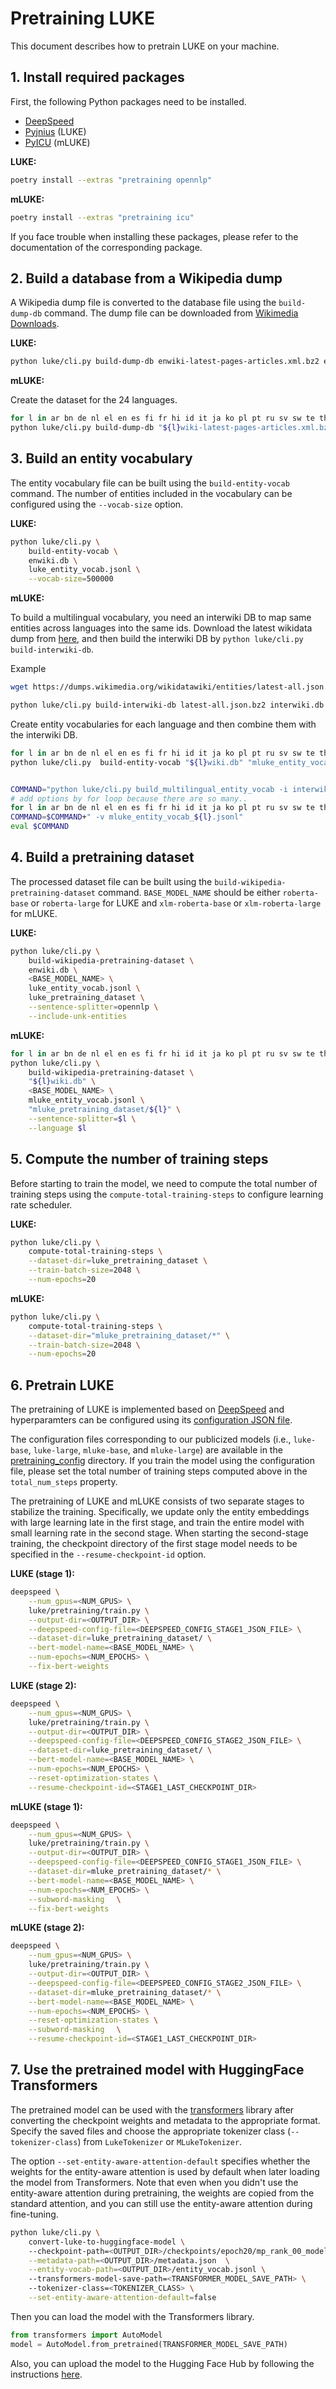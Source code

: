 # Pretraining LUKE

This document describes how to pretrain LUKE on your machine.

## 1. Install required packages

First, the following Python packages need to be installed.

- [DeepSpeed](https://www.deepspeed.ai/)
- [Pyjnius](https://pyjnius.readthedocs.io) (LUKE)
- [PyICU](https://gitlab.pyicu.org/main/pyicu) (mLUKE)

**LUKE:**

```bash
poetry install --extras "pretraining opennlp"
```

**mLUKE:**

```bash
poetry install --extras "pretraining icu"
```

If you face trouble when installing these packages, please refer to the
documentation of the corresponding package.

## 2. Build a database from a Wikipedia dump

A Wikipedia dump file is converted to the database file using the
`build-dump-db` command. The dump file can be downloaded from
[Wikimedia Downloads](https://dumps.wikimedia.org/).

**LUKE:**

```bash
python luke/cli.py build-dump-db enwiki-latest-pages-articles.xml.bz2 enwiki.db
```

**mLUKE:**

Create the dataset for the 24 languages.
```bash
for l in ar bn de nl el en es fi fr hi id it ja ko pl pt ru sv sw te th tr vi zh
python luke/cli.py build-dump-db "${l}wiki-latest-pages-articles.xml.bz2" "${l}wiki.db"
```

## 3. Build an entity vocabulary

The entity vocabulary file can be built using the `build-entity-vocab` command.
The number of entities included in the vocabulary can be configured using the
`--vocab-size` option.

**LUKE:**

```bash
python luke/cli.py \
    build-entity-vocab \
    enwiki.db \
    luke_entity_vocab.jsonl \
    --vocab-size=500000
```

**mLUKE:**


To build a multilingual vocabulary, you need an interwiki DB to map same entities across languages into the same ids.
Download the latest wikidata dump from [here](https://dumps.wikimedia.org/wikidatawiki/entities), and then build the interwiki DB by `python luke/cli.py build-interwiki-db`.

Example
```bash
wget https://dumps.wikimedia.org/wikidatawiki/entities/latest-all.json.bz2

python luke/cli.py build-interwiki-db latest-all.json.bz2 interwiki.db
```

Create entity vocabularies for each language and then combine them with the interwiki DB.
```bash
for l in ar bn de nl el en es fi fr hi id it ja ko pl pt ru sv sw te th tr vi zh
python luke/cli.py  build-entity-vocab "${l}wiki.db" "mluke_entity_vocab_${l}.jsonl" "--language ${l}" 


COMMAND="python luke/cli.py build_multilingual_entity_vocab -i interwiki.db -o mluke_entity_vocab.jsonl --vocab-size 1200000 --min-num-languages 3"
# add options by for loop because there are so many..
for l in ar bn de nl el en es fi fr hi id it ja ko pl pt ru sv sw te th tr vi zh
COMMAND=$COMMAND+" -v mluke_entity_vocab_${l}.jsonl"
eval $COMMAND
```

## 4. Build a pretraining dataset

The processed dataset file can be built using the
`build-wikipedia-pretraining-dataset` command. `BASE_MODEL_NAME` should be
either `roberta-base` or `roberta-large` for LUKE and `xlm-roberta-base` or
`xlm-roberta-large` for mLUKE.

**LUKE:**

```bash
python luke/cli.py \
    build-wikipedia-pretraining-dataset \
    enwiki.db \
    <BASE_MODEL_NAME> \
    luke_entity_vocab.jsonl \
    luke_pretraining_dataset \
    --sentence-splitter=opennlp \
    --include-unk-entities
```

**mLUKE:**
```bash
for l in ar bn de nl el en es fi fr hi id it ja ko pl pt ru sv sw te th tr vi zh
python luke/cli.py \
    build-wikipedia-pretraining-dataset \
    "${l}wiki.db" \
    <BASE_MODEL_NAME> \
    mluke_entity_vocab.jsonl \
    "mluke_pretraining_dataset/${l}" \
    --sentence-splitter=$l \
    --language $l 
```

## 5. Compute the number of training steps

Before starting to train the model, we need to compute the total number of
training steps using the `compute-total-training-steps` to configure learning
rate scheduler.

**LUKE:**

```bash
python luke/cli.py \
    compute-total-training-steps \
    --dataset-dir=luke_pretraining_dataset \
    --train-batch-size=2048 \
    --num-epochs=20
```

**mLUKE:**
```bash
python luke/cli.py \
    compute-total-training-steps \
    --dataset-dir="mluke_pretraining_dataset/*" \
    --train-batch-size=2048 \
    --num-epochs=20
```

## 6. Pretrain LUKE

The pretraining of LUKE is implemented based on
[DeepSpeed](https://www.deepspeed.ai/) and hyperparamters can be configured
using its [configuration JSON file](https://www.deepspeed.ai/docs/config-json/).

The configuration files corresponding to our publicized models (i.e.,
`luke-base`, `luke-large`, `mluke-base`, and `mluke-large`) are available in the
[pretraining_config](https://github.com/studio-ousia/luke/tree/master/pretraining_config)
directory. If you train the model using the configuration file, please set the
total number of training steps computed above in the `total_num_steps` property.

The pretraining of LUKE and mLUKE consists of two separate stages to stabilize
the training. Specifically, we update only the entity embeddings with large
learning late in the first stage, and train the entire model with small learning
rate in the second stage. When starting the second-stage training, the
checkpoint directory of the first stage model needs to be specified in the
`--resume-checkpoint-id` option.

**LUKE (stage 1):**

```bash
deepspeed \
    --num_gpus=<NUM_GPUS> \
    luke/pretraining/train.py \
    --output-dir=<OUTPUT_DIR> \
    --deepspeed-config-file=<DEEPSPEED_CONFIG_STAGE1_JSON_FILE> \
    --dataset-dir=luke_pretraining_dataset/ \
    --bert-model-name=<BASE_MODEL_NAME> \
    --num-epochs=<NUM_EPOCHS> \
    --fix-bert-weights
```

**LUKE (stage 2):**

```bash
deepspeed \
    --num_gpus=<NUM_GPUS> \
    luke/pretraining/train.py \
    --output-dir=<OUTPUT_DIR> \
    --deepspeed-config-file=<DEEPSPEED_CONFIG_STAGE2_JSON_FILE> \
    --dataset-dir=luke_pretraining_dataset/ \
    --bert-model-name=<BASE_MODEL_NAME> \
    --num-epochs=<NUM_EPOCHS> \
    --reset-optimization-states \
    --resume-checkpoint-id=<STAGE1_LAST_CHECKPOINT_DIR>
```

**mLUKE (stage 1):**

```bash
deepspeed \
    --num_gpus=<NUM_GPUS> \
    luke/pretraining/train.py \
    --output-dir=<OUTPUT_DIR> \
    --deepspeed-config-file=<DEEPSPEED_CONFIG_STAGE1_JSON_FILE> \
    --dataset-dir=mluke_pretraining_dataset/* \
    --bert-model-name=<BASE_MODEL_NAME> \
    --num-epochs=<NUM_EPOCHS> \
    --subword-masking　 \
    --fix-bert-weights
```

**mLUKE (stage 2):**

```bash
deepspeed \
    --num_gpus=<NUM_GPUS> \
    luke/pretraining/train.py \
    --output-dir=<OUTPUT_DIR> \
    --deepspeed-config-file=<DEEPSPEED_CONFIG_STAGE2_JSON_FILE> \
    --dataset-dir=mluke_pretraining_dataset/* \
    --bert-model-name=<BASE_MODEL_NAME> \
    --num-epochs=<NUM_EPOCHS> \
    --reset-optimization-states \
    --subword-masking　 \
    --resume-checkpoint-id=<STAGE1_LAST_CHECKPOINT_DIR>
```

## 7. Use the pretrained model with HuggingFace Transformers
The pretrained model can be used with the [transformers](https://github.com/huggingface/transformers) library after converting the checkpoint weights and metadata to the appropriate format.
Specify the saved files and choose the appropriate tokenizer class (`--tokenizer-class`) from `LukeTokenizer` or `MLukeTokenizer`.

The option `--set-entity-aware-attention-default` specifies whether the weights for the entity-aware attention is used by default when later loading the model from Transformers. 
Note that even when you didn't use the entity-aware attention during pretraining, the weights are copied from the standard attention, and you can still use the entity-aware attention during fine-tuning.
```bash
python luke/cli.py \
    convert-luke-to-huggingface-model \ 
    --checkpoint-path=<OUTPUT_DIR>/checkpoints/epoch20/mp_rank_00_model_states.pt \
    --metadata-path=<OUTPUT_DIR>/metadata.json  \
    --entity-vocab-path=<OUTPUT_DIR>/entity_vocab.jsonl \ 
    --transformers-model-save-path=<TRANSFORMER_MODEL_SAVE_PATH> \ 
    --tokenizer-class=<TOKENIZER_CLASS> \
    --set-entity-aware-attention-default=false
```

Then you can load the model with the Transformers library.

```python
from transformers import AutoModel
model = AutoModel.from_pretrained(TRANSFORMER_MODEL_SAVE_PATH)
```

Also, you can upload the model to the Hugging Face Hub by following the instructions [here](https://huggingface.co/docs/hub/adding-a-model).
